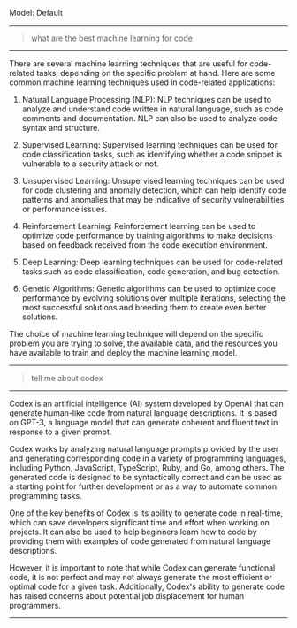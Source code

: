 Model: Default

---

> what are the best machine learning for code

---

There are several machine learning techniques that are useful for code-related tasks, depending on the specific problem at hand. Here are some common machine learning techniques used in code-related applications:

1.  Natural Language Processing (NLP): NLP techniques can be used to analyze and understand code written in natural language, such as code comments and documentation. NLP can also be used to analyze code syntax and structure.
    
2.  Supervised Learning: Supervised learning techniques can be used for code classification tasks, such as identifying whether a code snippet is vulnerable to a security attack or not.
    
3.  Unsupervised Learning: Unsupervised learning techniques can be used for code clustering and anomaly detection, which can help identify code patterns and anomalies that may be indicative of security vulnerabilities or performance issues.
    
4.  Reinforcement Learning: Reinforcement learning can be used to optimize code performance by training algorithms to make decisions based on feedback received from the code execution environment.
    
5.  Deep Learning: Deep learning techniques can be used for code-related tasks such as code classification, code generation, and bug detection.
    
6.  Genetic Algorithms: Genetic algorithms can be used to optimize code performance by evolving solutions over multiple iterations, selecting the most successful solutions and breeding them to create even better solutions.
    

The choice of machine learning technique will depend on the specific problem you are trying to solve, the available data, and the resources you have available to train and deploy the machine learning model.

---

> tell me about codex

---

Codex is an artificial intelligence (AI) system developed by OpenAI that can generate human-like code from natural language descriptions. It is based on GPT-3, a language model that can generate coherent and fluent text in response to a given prompt.

Codex works by analyzing natural language prompts provided by the user and generating corresponding code in a variety of programming languages, including Python, JavaScript, TypeScript, Ruby, and Go, among others. The generated code is designed to be syntactically correct and can be used as a starting point for further development or as a way to automate common programming tasks.

One of the key benefits of Codex is its ability to generate code in real-time, which can save developers significant time and effort when working on projects. It can also be used to help beginners learn how to code by providing them with examples of code generated from natural language descriptions.

However, it is important to note that while Codex can generate functional code, it is not perfect and may not always generate the most efficient or optimal code for a given task. Additionally, Codex's ability to generate code has raised concerns about potential job displacement for human programmers.

---